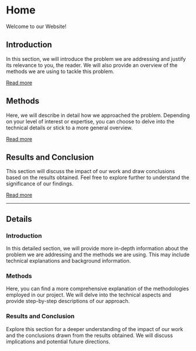 # Home

Welcome to our Website!

## Introduction

In this section, we will introduce the problem we are addressing and justify its relevance to you, the reader. We will also provide an overview of the methods we are using to tackle this problem.

[Read more](#introduction-details)

## Methods

Here, we will describe in detail how we approached the problem. Depending on your level of interest or expertise, you can choose to delve into the technical details or stick to a more general overview.

[Read more](#methods-details)

## Results and Conclusion

This section will discuss the impact of our work and draw conclusions based on the results obtained. Feel free to explore further to understand the significance of our findings.

[Read more](#results-conclusion-details)

---

## Details

### Introduction

In this detailed section, we will provide more in-depth information about the problem we are addressing and the methods we are using. This may include technical explanations and background information.

### Methods

Here, you can find a more comprehensive explanation of the methodologies employed in our project. We will delve into the technical aspects and provide step-by-step descriptions of our approach.

### Results and Conclusion

Explore this section for a deeper understanding of the impact of our work and the conclusions drawn from the results obtained. We will discuss implications and potential future directions.
